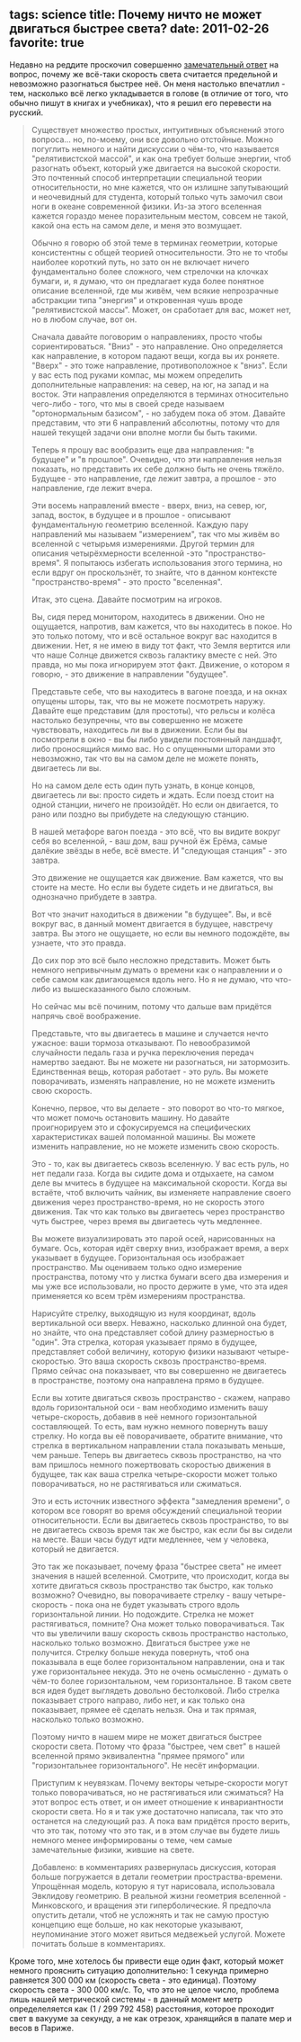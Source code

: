 tags: science
title:  Почему ничто не может двигаться быстрее света?
date: 2011-02-26
favorite: true
----

Недавно на реддите проскочил совершенно [замечательный
ответ](http://www.reddit.com/r/askscience/comments/fjwkh/why_exactly_can_nothing_go_faster_than_the_speed/c1gh4x7)
на вопрос, почему же всë-таки скорость света считается предельной и
невозможно разогнаться быстрее неë. Он меня настолько впечатлил - тем,
насколько всë легко укладывается в голове (в отличие от того, что обычно
пишут в книгах и учебниках), что я решил его перевести на русский.

> Существует множество простых, интуитивных объяснений этого вопроса...
> но, по-моему, они все довольно отстойные. Можно погуглить немного и
> найти дискуссии о чëм-то, что называется "релятивистской массой", и
> как она требует больше энергии, чтоб разогнать объект, который уже
> двигается на высокой скорости. Это почтенный способ интерпретации
> специальной теории относительности, но мне кажется, что он излишне
> запутывающий и неочевидный для студента, который только чуть замочил
> свои ноги в океане современной физики. Из-за этого вселенная кажется
> гораздо менее поразительным местом, совсем не такой, какой она есть на
> самом деле, и меня это возмущает.
>
> Обычно я говорю об этой теме в терминах геометрии, которые
> консистентны с общей теорией относительности. Это не то чтобы наиболее
> короткий путь, но зато он не включает ничего фундаментально более
> сложного, чем стрелочки на клочках бумаги, и, я думаю, что он
> предлагает куда более понятное описание вселенной, где мы живëм, чем
> всякие непрозрачные абстракции типа "энергия" и откровенная чушь вроде
> "релятивистской массы". Может, он сработает для вас, может нет, но в
> любом случае, вот он.
>
> Сначала давайте поговорим о направлениях, просто чтобы
> сориентироваться. "Вниз" - это направление. Оно определяется как
> направление, в котором падают вещи, когда вы их роняете. "Вверх" - это
> тоже направление, противоположное к "вниз". Если у вас есть под руками
> компас, мы можем определить дополнительные направления: на север, на
> юг, на запад и на восток. Эти направления определяются в терминах
> относительно чего-либо - того, что мы в своей среде называем
> "ортонормальным базисом", - но забудем пока об этом. Давайте
> представим, что эти 6 направлений абсолютны, потому что для нашей
> текущей задачи они вполне могли бы быть такими.
>
> Теперь я прошу вас вообразить еще два направления: "в будущее" и "в
> прошлое". Очевидно, что эти направления нельзя показать, но
> представить их себе должно быть не очень тяжёло. Будущее - это
> направление, где лежит завтра, а прошлое - это направление, где лежит
> вчера.
>
> Эти восемь направлений вместе - вверх, вниз, на север, юг, запад,
> восток, в будущее и в прошлое - описывают фундаментальную геометрию
> вселенной. Каждую пару направлений мы называем "измерением", так что
> мы живём во вселенной с четырьмя измерениями. Другой термин для
> описания четырëхмерности вселенной -это "пространство-время". Я
> попытаюсь избегать использования этого термина, но если вдруг он
> проскользнёт, то знайте, что в данном контексте "пространство-время" -
> это просто "вселенная".
>
> Итак, это сцена. Давайте посмотрим на игроков.
>
> Вы, сидя перед монитором, находитесь в движении. Оно не ощущается,
> напротив, вам кажется, что вы находитесь в покое. Но это только
> потому, что и всё остальное вокруг вас находится в движении. Нет, я не
> имею в виду тот факт, что Земля вертится или что наше Солнце движется
> сквозь галактику вместе с ней. Это правда, но мы пока игнорируем этот
> факт. Движение, о котором я говорю, - это движение в направлении
> "будущее".
>
> Представьте себе, что вы находитесь в вагоне поезда, и на окнах
> опущены шторы, так, что вы не можете посмотреть наружу. Давайте еще
> представим (для простоты), что рельсы и колёса настолько безупречны,
> что вы совершенно не можете чувствовать, находитесь ли вы в движении.
> Если бы вы посмотрели в окно - вы бы либо увидели постоянный ландшафт,
> либо проносящийся мимо вас. Но с опущенными шторами это невозможно,
> так что вы на самом деле не можете понять, двигаетесь ли вы.
>
> Но на самом деле есть один путь узнать, в конце концов, двигаетесь ли
> вы: просто сидеть и ждать. Если поезд стоит на одной станции, ничего
> не произойдёт. Но если он двигается, то рано или поздно вы прибудете
> на следующую станцию.
>
> В нашей метафоре вагон поезда - это всё, что вы видите вокруг себя во
> вселенной, - ваш дом, ваш ручной ёж Ерëма, самые далёкие звёзды в
> небе, всё вместе. И "следующая станция" - это завтра.
>
> Это движение не ощущается как движение. Вам кажется, что вы стоите на
> месте. Но если вы будете сидеть и не двигаться, вы однозначно
> прибудете в завтра.
>
> Вот что значит находиться в движении "в будущее". Вы, и всё вокруг
> вас, в данный момент двигается в будущее, навстречу завтра. Вы этого
> не ощущаете, но если вы немного подождёте, вы узнаете, что это правда.
>
> До сих пор это всё было несложно представить. Может быть немного
> непривычным думать о времени как о направлении и о себе самом как
> двигающемся вдоль него. Но я не думаю, что что-либо из вышесказанного
> было сложным.
>
> Но сейчас мы всё починим, потому что дальше вам придётся напрячь своё
> воображение.
>
> Представьте, что вы двигаетесь в машине и случается нечто ужасное:
> ваши тормоза отказывают. По невообразимой случайности педаль газа и
> ручка переключения передач намертво заедают. Вы не можете ни
> разогнаться, ни затормозить. Единственная вещь, которая работает - это
> руль. Вы можете поворачивать, изменять направление, но не можете
> изменить свою скорость.
>
> Конечно, первое, что вы делаете - это поворот во что-то мягкое, что
> может помочь остановить машину. Но давайте проигнорируем это и
> сфокусируемся на специфических характеристиках вашей поломанной
> машины. Вы можете изменить направление, но не можете изменить свою
> скорость.
>
> Это - то, как вы двигаетесь сквозь вселенную. У вас есть руль, но нет
> педали газа. Когда вы сидите дома и отдыхаете, на самом деле вы
> мчитесь в будущее на максимальной скорости. Когда вы встаёте, чтоб
> включить чайник, вы изменяете направление своего движения через
> пространство-время, но не скорость этого движения. Так что как только
> вы двигаетесь через пространство чуть быстрее, через время вы
> двигаетесь чуть медленнее.
>
> Вы можете визуализировать это парой осей, нарисованных на бумаге. Ось,
> которая идёт сверху вниз, изображает время, а верх указывает в
> будущее. Горизонтальная ось изображает пространство. Мы оцениваем
> только одно измерение пространства, потому что у листка бумаги всего
> два измерения и мы уже все использовали, но просто держите в уме, что
> эта идея применяется ко всем трём измерениям пространства.
>
> Нарисуйте стрелку, выходящую из нуля координат, вдоль вертикальной оси
> вверх. Неважно, насколько длинной она будет, но знайте, что она
> представляет собой длину размерностью в "один". Эта стрелка, которая
> указывает прямо в будущее, представляет собой величину, которую физики
> называют четыре-скоростью. Это ваша скорость сквозь
> пространство-время. Прямо сейчас она показывает, что вы совершенно не
> двигаетесь в пространстве, поэтому она направлена прямо в будущее.
>
> Если вы хотите двигаться сквозь пространство - скажем, направо вдоль
> горизонтальной оси - вам необходимо изменить вашу четыре-скорость,
> добавив в неё немного горизонтальной составляющей. То есть, вам нужно
> немного повернуть вашу стрелку. Но когда вы её поворачиваете, обратите
> внимание, что стрелка в вертикальном направлении стала показывать
> меньше, чем раньше. Теперь вы двигаетесь сквозь пространство, на что
> вам пришлось немного пожертвовать скоростью движения в будущее, так
> как ваша стрелка четыре-скорости может только поворачиваться, но не
> растягиваться или сжиматься.
>
> Это и есть источник известного эффекта "замедления времени", о котором
> все говорят во время обсуждений специальной теории относительности.
> Если вы двигаетесь сквозь пространство, то вы не двигаетесь сквозь
> время так же быстро, как если бы вы сидели на месте. Ваши часы будут
> идти медленнее, чем у человека, который не двигается.
>
> Это так же показывает, почему фраза "быстрее света" не имеет значения
> в нашей вселенной. Смотрите, что происходит, когда вы хотите двигаться
> сквозь пространство так быстро, как только возможно? Очевидно, вы
> поворачиваете стрелку - вашу четыре-скорость - пока она не будет
> указывать строго вдоль горизонтальной линии. Но подождите. Стрелка не
> может растягиваться, помните? Она может только поворачиваться. Так что
> вы увеличили вашу скорость сквозь пространство настолько, насколько
> только возможно. Двигаться быстрее уже не получится. Стрелку больше
> некуда повернуть, чтоб она показывала в еще более горизонтальном
> направлении, она и так уже горизонтальнее некуда. Это не очень
> осмысленно - думать о чём-то более горизонтальном, чем горизонтальное.
> В таком свете вся идея будет выглядеть довольно бестолковой. Либо
> стрелка показывает строго направо, либо нет, и как только она
> показывает, прямее её сделать нельзя. Она и так прямая, насколько
> только возможно.
>
> Поэтому ничто в нашем мире не может двигаться быстрее скорости света.
> Потому что фраза "быстрее, чем свет" в нашей вселенной прямо
> эквивалентна "прямее прямого" или "горизонтальнее горизонтального". Не
> несёт информации.
>
> Приступим к неувязкам. Почему векторы четыре-скорости могут только
> поворачиваться, но не растягиваться или сжиматься? На этот вопрос есть
> ответ, и он имеет отношение к инвариантности скорости света. Но я и
> так уже достаточно написала, так что это останется на следующий раз. А
> пока вам придётся просто верить, что это так, потому что это так, и в
> этом случае вы будете лишь немного менее информированы о теме, чем
> самые замечательные физики, жившие на свете.
>
> Добавлено: в комментариях развернулась дискуссия, которая больше
> погружается в детали геометрии простраства-времени. Упрощённая модель,
> которую я тут нарисовала, использовала Эвклидову геометрию. В реальной
> жизни геометрия вселенной - Минковского, и вращения эти
> гиперболические. Я предпочла опустить детали, чтоб не усложнять и так
> не самую простую концепцию еще больше, но как некоторые указывают,
> неупоминание этого может явиться медвежьей услугой. Можете почитать
> больше в комментариях.

Кроме того, мне хотелось бы привести еще один факт, который может
немного прояснить ситуацию дополнительно: 1 секунда примерно равняется
300 000 км (скорость света - это единица). Поэтому скорость света - 300
000 км/с. То, что это не целое число, проблема лишь нашей метрической
системы - в данный момент метр определеляется как (1 / 299 792 458)
расстояния, которое проходит свет в вакууме за секунду, а не как
отрезок, хранящийся в палате мер и весов в Париже.
